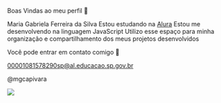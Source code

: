Boas Vindas ao meu perfil 💟

Maria Gabriela Ferreira da Silva
Estou estudando na [Alura](https://www.alura.com.br)
Estou me desenvolvendo na linguagem JavaScript
Utilizo esse espaço para minha organização e compartilhamento dos meus projetos desenvolvidos

Você pode entrar em contato comigo 💙

00001081578290sp@al.educacao.sp.gov.br

@mgcapivara

![](https://media1.tenor.com/m/HDNlc4esUawAAAAC/dancing-cat-dance.gif)

